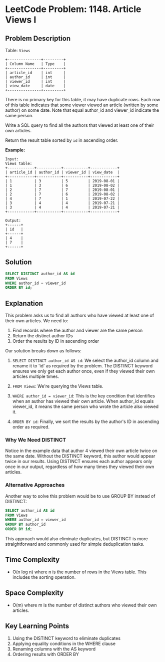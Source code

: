 # LeetCode Problem: 1148. Article Views I

## Problem Description

Table: `Views`

```
+---------------+---------+
| Column Name   | Type    |
+---------------+---------+
| article_id    | int     |
| author_id     | int     |
| viewer_id     | int     |
| view_date     | date    |
+---------------+---------+
```

There is no primary key for this table, it may have duplicate rows.
Each row of this table indicates that some viewer viewed an article (written by some author) on some date. 
Note that equal author_id and viewer_id indicate the same person.

Write a SQL query to find all the authors that viewed at least one of their own articles.

Return the result table sorted by `id` in ascending order.

**Example:**

```
Input: 
Views table:
+------------+-----------+-----------+------------+
| article_id | author_id | viewer_id | view_date  |
+------------+-----------+-----------+------------+
| 1          | 3         | 5         | 2019-08-01 |
| 1          | 3         | 6         | 2019-08-02 |
| 2          | 7         | 7         | 2019-08-01 |
| 2          | 7         | 6         | 2019-08-02 |
| 4          | 7         | 1         | 2019-07-22 |
| 3          | 4         | 4         | 2019-07-21 |
| 3          | 4         | 4         | 2019-07-21 |
+------------+-----------+-----------+------------+

Output: 
+------+
| id   |
+------+
| 4    |
| 7    |
+------+
```

## Solution

```sql
SELECT DISTINCT author_id AS id
FROM Views
WHERE author_id = viewer_id
ORDER BY id;
```

## Explanation

This problem asks us to find all authors who have viewed at least one of their own articles. We need to:
1. Find records where the author and viewer are the same person
2. Return the distinct author IDs
3. Order the results by ID in ascending order

Our solution breaks down as follows:

1. `SELECT DISTINCT author_id AS id`: We select the author_id column and rename it to 'id' as required by the problem. The DISTINCT keyword ensures we only get each author once, even if they viewed their own articles multiple times.

2. `FROM Views`: We're querying the Views table.

3. `WHERE author_id = viewer_id`: This is the key condition that identifies when an author has viewed their own article. When author_id equals viewer_id, it means the same person who wrote the article also viewed it.

4. `ORDER BY id`: Finally, we sort the results by the author's ID in ascending order as required.

### Why We Need DISTINCT

Notice in the example data that author 4 viewed their own article twice on the same date. Without the DISTINCT keyword, this author would appear twice in our results. Using DISTINCT ensures each author appears only once in our output, regardless of how many times they viewed their own articles.

### Alternative Approaches

Another way to solve this problem would be to use GROUP BY instead of DISTINCT:

```sql
SELECT author_id AS id
FROM Views
WHERE author_id = viewer_id
GROUP BY author_id
ORDER BY id;
```

This approach would also eliminate duplicates, but DISTINCT is more straightforward and commonly used for simple deduplication tasks.

## Time Complexity

- O(n log n) where n is the number of rows in the Views table. This includes the sorting operation.

## Space Complexity

- O(m) where m is the number of distinct authors who viewed their own articles.

## Key Learning Points

1. Using the DISTINCT keyword to eliminate duplicates
2. Applying equality conditions in the WHERE clause
3. Renaming columns with the AS keyword
4. Ordering results with ORDER BY